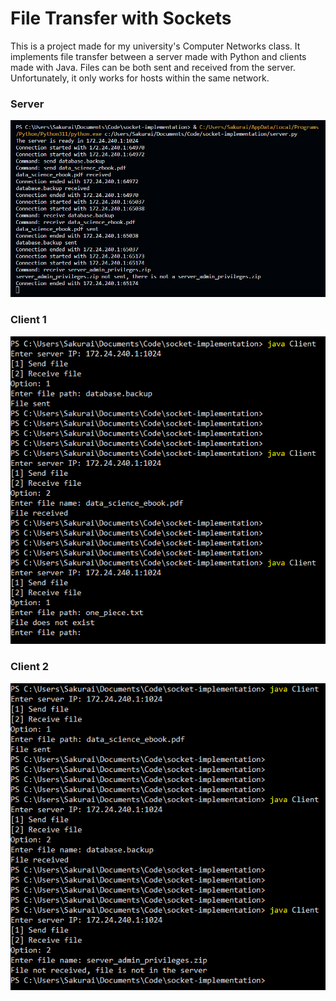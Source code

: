 # File Transfer with Sockets

This is a project made for my university's Computer Networks class. It implements file transfer between a server made with Python and clients made with Java. Files can be both sent and received from the server. Unfortunately, it only works for hosts within the same network.

### Server
![Server](img/server.png)

### Client 1
![Client 1](img/client_1.png)

### Client 2
![Client 2](img/client_2.png)